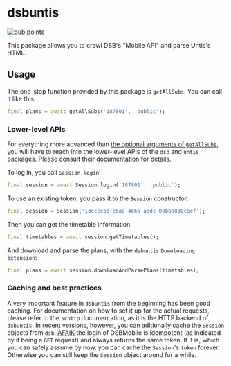 # dsbuntis

[![pub points](https://badges.bar/dsbuntis/pub%20points)](https://pub.dev/packages/dsbuntis/score)

This package allows you to crawl DSB's "Mobile API" and parse Untis's HTML.

## Usage

The one-stop function provided by this package is `getAllSubs`. You can call it
like this:

```dart
final plans = await getAllSubs('187801', 'public');
```

### Lower-level APIs

For everything more advanced than
[the optional arguments of `getAllSubs`](https://pub.dev/documentation/dsbuntis/latest/dsbuntis/getAllSubs.html),
you will have to reach into the lower-level APIs of the `dsb` and `untis`
packages. Please consult their documentation for details.

To log in, you call `Session.login`:

```dart
final session = await Session.login('187801', 'public');
```

To use an existing token, you pass it to the `Session` constructor:

```dart
final session = Session('13ccccbb-e6a8-466a-addc-00bba830c6cf');
```

Then you can get the timetable information:

```dart
final timetables = await session.getTimetables();
```

And download and parse the plans, with the `dsbuntis` `Downloading` `extension`:

```dart
final plans = await session.downloadAndParsePlans(timetables);
```

### Caching and best practices

A very important feature in `dsbuntis` from the beginning has been good caching.
For documentation on how to set it up for the actual requests, please refer to
the `schttp` documentation, as it is the HTTP backend of `dsbuntis`. In recent
versions, however, you can aditionally cache the `Session` objects from `dsb`.
[AFAIK](https://twitter.com/pixelcmtd/status/1464213128682610706) the login of
DSBMobile is idempotent (as indicated by it being a `GET` request) and always
returns the same token. If it is, which you can safely assume by now, you can
cache the `Session`'s `token` forever. Otherwise you can still keep the
`Session` object around for a while.